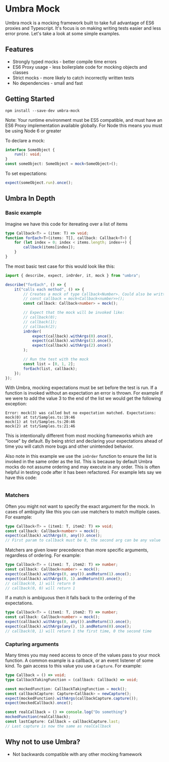 # Umbra Mock
Umbra mock is a mocking framework built to take full advantage of ES6 proxies and Typescript. It's focus is on making writing tests easier and less error prone. Let's take a look at some simple examples.

## Features
* Strongly typed mocks - better compile time errors
* ES6 Proxy usage - less boilerplate code for mocking objects and classes
* Strict mocks - more likely to catch incorrectly written tests
* No dependencies - small and fast

## Getting Started
```
npm install --save-dev umbra-mock
```

Note: Your runtime environment must be ES5 compatible, and must have an ES6 Proxy implementation available globally. For Node this means you must be using Node 6 or greater

To declare a mock:
```ts
interface SomeObject {
    run(): void;
}
const someObject: SomeObject = mock<SomeObject>();
```

To set expectations:
```ts
expect(someObject.run).once();
```

## Umbra In Depth
### Basic example
Imagine we have this code for itereating over a list of items
```ts
type Callback<T> = (item: T) => void;
function forEach<T>(items: T[], callback: Callback<T>) {
    for (let index = 0; index < items.length; index++) {
        callback(items[index]);
    }
}
```
The most basic test case for this would look like this:
```ts
import { describe, expect, inOrder, it, mock } from "umbra";

describe("forEach", () => {
    it("calls each method", () => {
        // Creates a mock of type Callback<Number>. Could also be written as:
        // const callback = mock<Callback<number>>();
        const callback: Callback<number> = mock();

        // Expect that the mock will be invoked like:
        // callback(0);
        // callback(1);
        // callback(2);
        inOrder(
            expect(callback).withArgs(0).once(),
            expect(callback).withArgs(1).once(),
            expect(callback).withArgs(2).once()
        );

        // Run the test with the mock
        const list = [0, 1, 2];
        forEach(list, callback);
    });
});
```

With Umbra, mocking expectations must be set before the test is run. If a function is invoked without an expectation an error is thrown. For example if we were to add the value 3 to the end of the list we would get the following exception:

```
Error: mock(3) was called but no expectation matched. Expectations:
mock(0) at tst/Samples.ts:19:46
mock(1) at tst/Samples.ts:20:46
mock(2) at tst/Samples.ts:21:46
```

This is intentionally different from most mocking frameworks which are "loose" by default. By being strict and declaring your expectations ahead of time you will catch more bugs and other unintended behavior.

Also note in this example we use the `inOrder` function to ensure the list is invoked in the same order as the list. This is because by default Umbra mocks do not assume ordering and may execute in any order. This is often helpful in testing code after it has been refactored. For example lets say we have this code:

```ts

```
### Matchers
Often you might not want to specify the exact argument for the mock. In cases of ambiguity like this you can use matchers to match multiple cases. For example:

```ts
type Callback<T> = (item1: T, item2: T) => void;
const callback: Callback<number> = mock();
expect(callback).withArgs(0, any()).once();
// First param to callback must be 0, the second arg can be any value
```

Matchers are given lower precedence than more specific arguments, regardless of ordering. For example:
```ts
type Callback<T> = (item1: T, item2: T) => number;
const callback: Callback<number> = mock();
expect(callback).withArgs(0, any()).andReturn(1).once();
expect(callback).withArgs(0, 1).andReturn(0).once();
// callback(0, 1) will return 0
// callback(0, 0) will return 1
```

If a match is ambiguous then it falls back to the ordering of the expectations.
```ts
type Callback<T> = (item1: T, item2: T) => number;
const callback: Callback<number> = mock();
expect(callback).withArgs(0, any()).andReturn(1).once();
expect(callback).withArgs(any(), 1).andReturn(0).once();
// callback(0, 1) will return 1 the first time, 0 the second time
```

### Capturing arguments
Many times you may need access to once of the values pass to your mock function. A common example is a callback, or an event listener of some kind. To gain access to this value you use a `Capture`. For example:

```ts
type Callback = () => void;
type CallbackTakingFunction = (callback: Callback) => void;

const mockedFunction: CallbackTakingFunction = mock();
const callbackCapture: Capture<Callback> = newCapture();
expect(mockedFunction).withArgs(callbackCapture.capture());
expect(mockedCallback).once();

const realCallback = () => console.log("Do something")
mockedFunction(realCallback);
const lastCapture: Callback = callbackCapture.last;
// Last capture is now the same as realCallback
```




## Why not to use Umbra?
* Not backwards compatible with any other mocking framework



